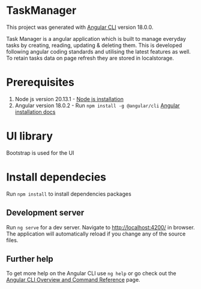 # TaskManager

This project was generated with [Angular CLI](https://github.com/angular/angular-cli) version 18.0.0.

Task Manager is a angular application which is built to manage everyday tasks by creating, reading, updating & deleting them.
This is developed following angular coding standards and utilising the latest features as well.
To retain tasks data on page refresh they are stored in localstorage.

# Prerequisites
1. Node js version 20.13.1 -  [Node js installation](https://nodejs.org/en/download/package-manager)
2. Angular version 18.0.2 -  Run `npm install -g @angular/cli`  [Angular installation docs](https://angular.dev/)

# UI library
Bootstrap is used for the UI

# Install dependecies
Run `npm install` to install dependencies packages

## Development server

Run `ng serve` for a dev server. Navigate to [http://localhost:4200/](http://localhost:4200/) in browser. 
The application will automatically reload if you change any of the source files.

## Further help

To get more help on the Angular CLI use `ng help` or go check out the [Angular CLI Overview and Command Reference](https://angular.io/cli) page.
